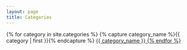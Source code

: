 ```yaml
---
layout: page
title: Categories
---
```



<div id="archives">
{% for category in site.categories %}
    {% capture category_name %}{{ category | first }}{% endcapture %}
    <a href="{{ site.baseurl }}/category/{{category_name| slugify}}"  class="category-head">{{ category_name }}
{% endfor %}
